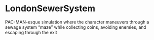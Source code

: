 # LondonSewerSystem
PAC-MAN-esque simulation where the character maneuvers through a sewage system “maze” while collecting coins, avoiding enemies, and escaping through the exit
